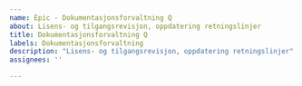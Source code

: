 ```yaml
---
name: Epic - Dokumentasjonsforvaltning Q
about: Lisens- og tilgangsrevisjon, oppdatering retningslinjer
title: Dokumentasjonsforvaltning Q
labels: Dokumentasjonsforvaltning
description: "Lisens- og tilgangsrevisjon, oppdatering retningslinjer"
assignees: ''

---
```



